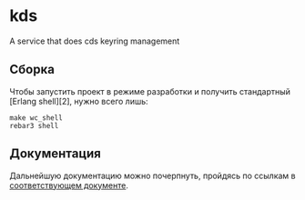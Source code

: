 # kds

A service that does cds keyring management

## Сборка

Чтобы запустить проект в режиме разработки и получить стандартный [Erlang shell][2], нужно всего лишь:

    make wc_shell
    rebar3 shell

## Документация

Дальнейшую документацию можно почерпнуть, пройдясь по ссылкам в [соответствующем документе](doc/keyring.md). 

[1]: http://erlang.org/doc/man/shell.html
